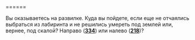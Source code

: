 ======

Вы оказываетесь на развилке. Куда вы пойдете, если еще не отчаялись выбраться из лабиринта и не решились умереть под землей или, вернее, под скалой? Направо ([**334**](#n_334)) или налево ([**218**](#n_218))?

